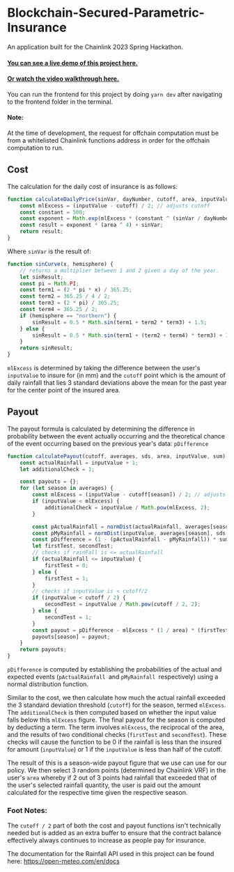 # Blockchain-Secured-Parametric-Insurance

An application built for the Chainlink 2023 Spring Hackathon.

#### [You can see a live demo of this project here.](https://chainlink-secured-parametric-insurance-1io1.vercel.app/)

#### [Or watch the video walkthrough here.](https://www.youtube.com/watch?v=f-OytJrvNoc)

You can run the frontend for this project by doing `yarn dev` after navigating to the frontend folder in the terminal.

<h4>Note:</h4>

At the time of development, the request for offchain computation must be from a whitelisted Chainlink functions address in order for the offchain computation to run.

<h2>Cost</h2>

The calculation for the daily cost of insurance is as follows:

```javascript
function calculateDailyPrice(sinVar, dayNumber, cutoff, area, inputValue) {
    const mlExcess = (inputValue - cutoff) / 2; // adjusts cutoff
    const constant = 500;
    const exponent = Math.exp(mlExcess * (constant ^ (sinVar / dayNumber)));
    const result = exponent * (area ^ 4) + sinVar;
    return result;
}
```

Where `sinVar` is the result of:

```javascript
function sinCurve(x, hemisphere) {
    // returns a multiplier between 1 and 2 given a day of the year.
    let sinResult;
    const pi = Math.PI;
    const term1 = (2 * pi * x) / 365.25;
    const term2 = 365.25 / 4 / 2;
    const term3 = (2 * pi) / 365.25;
    const term4 = 365.25 / 2;
    if (hemisphere == "northern") {
        sinResult = 0.5 * Math.sin(term1 + term2 * term3) + 1.5;
    } else {
        sinResult = 0.5 * Math.sin(term1 + (term2 + term4) * term3) + 1.5;
    }
    return sinResult;
}
```

`mlExcess` is determined by taking the difference between the user's `inputValue` to insure for (in mm) and the `cutoff` point which is the amount of daily rainfall that lies 3 standard deviations above the mean for the past year for the center point of the insured area.

<h2>Payout</h2>

The payout formula is calculated by determining the difference in probability between the event actually occurring and the theoretical chance of the event occurring based on the previous year's data: `pDifference`

```javascript
function calculatePayout(cutoff, averages, sds, area, inputValue, sum) {
    const actualRainfall = inputValue + 1;
    let additionalCheck = 1;

    const payouts = {};
    for (let season in averages) {
        const mlExcess = (inputValue - cutoff[season]) / 2; // adjusts cutoff
        if (inputValue < mlExcess) {
            additionalCheck = inputValue / Math.pow(mlExcess, 2);
        }

        const pActualRainfall = normDist(actualRainfall, averages[season], sds[season], true);
        const pMyRainfall = normDist(inputValue, averages[season], sds[season], true);
        const pDifference = (1 - (pActualRainfall - pMyRainfall)) * sum;
        let firstTest, secondTest;
        // checks if rainFall is <= actualRainfall
        if (actualRainfall <= inputValue) {
            firstTest = 0;
        } else {
            firstTest = 1;
        }
        // checks if inputValue is < cutoff/2
        if (inputValue < cutoff / 2) {
            secondTest = inputValue / Math.pow(cutoff / 2, 2);
        } else {
            secondTest = 1;
        }
        const payout = pDifference - mlExcess * (1 / area) * (firstTest * secondTest);
        payouts[season] = payout;
    }
    return payouts;
}
```

`pDifference` is computed by establishing the probabilities of the actual and expected events (`pActualRainfall `and `pMyRainfall `respectively) using a normal distribution function.

Similar to the cost, we then calculate how much the actual rainfall exceeded the 3 standard deviation threshold (`cutoff`) for the season, termed `mlExcess`. The `additionalCheck` is then computed based on whether the input value falls below this `mlExcess` figure. The final payout for the season is computed by deducting a term. The term involves `mlExcess`, the reciprocal of the area, and the results of two conditional checks (`firstTest` and `secondTest`). These checks will cause the function to be 0 if the rainfall is less than the insured for amount (`inputValue`) or 1 if the `inputValue` is less than half of the cutoff.

The result of this is a season-wide payout figure that we use can use for our policy. We then select 3 random points (determined by Chainlink VRF) in the user's `area` whereby if 2 out of 3 points had rainfall that exceeded that of the user's selected rainfall quantity, the user is paid out the amount calculated for the respective time given the respective season.

<h3>Foot Notes:</h3>

The `cutoff / 2` part of both the cost and payout functions isn't technically needed but is added as an extra buffer to ensure that the contract balance effectively always continues to increase as people pay for insurance.

The documentation for the Rainfall API used in this project can be found here:
https://open-meteo.com/en/docs
